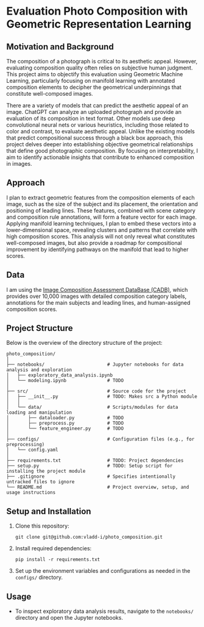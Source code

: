 # Evaluation Photo Composition with Geometric Representation Learning

## Motivation and Background
The composition of a photograph is critical to its aesthetic appeal. However, evaluating composition quality often relies on subjective human judgment. This project aims to objectify this evaluation using Geometric Machine Learning, particularly focusing on manifold learning with annotated composition elements to decipher the geometrical underpinnings that constitute well-composed images.

There are a variety of models that can predict the aesthetic appeal of an image. ChatGPT can analyze an uploaded photograph and provide an evaluation of its composition in text format. Other models use deep convolutional neural nets or various heuristics, including those related to color and contrast, to evaluate aesthetic appeal. Unlike the existing models that predict compositional success through a black box approach, this project delves deeper into establishing objective geometrical relationships that define good photographic composition. By focusing on interpretability, I aim to identify actionable insights that contribute to enhanced composition in images.

## Approach
I plan to extract geometric features from the composition elements of each image, such as the size of the subject and its placement, the orientation and positioning of leading lines. These features, combined with scene category and composition rule annotations, will form a feature vector for each image. Applying manifold learning techniques, I plan to embed these vectors into a lower-dimensional space, revealing clusters and patterns that correlate with high composition scores. This analysis will not only reveal what constitutes well-composed images, but also provide a roadmap for compositional improvement by identifying pathways on the manifold that lead to higher scores.

## Data 
I am using the [Image Composition Assessment DataBase (CADB)](https://github.com/bcmi/Image-Composition-Assessment-Dataset-CADB), which provides over 10,000 images with detailed composition category labels, annotations for the main subjects and leading lines, and human-assigned composition scores.

## Project Structure

Below is the overview of the directory structure of the project:

```
photo_composition/
│
├── notebooks/                       # Jupyter notebooks for data analysis and exploration
│   ├── exploratory_data_analysis.ipynb
│   └── modeling.ipynb               # TODO
│
├── src/                             # Source code for the project
│   ├── __init__.py                  # TODO: Makes src a Python module
│   │
│   └── data/                        # Scripts/modules for data loading and manipulation
│       ├── dataloader.py            # TODO
│       ├── preprocess.py            # TODO
│       └── feature_engineer.py      # TODO
│
├── configs/                         # Configuration files (e.g., for preprocessing)
│   └── config.yaml
│
├── requirements.txt                 # TODO: Project dependencies
├── setup.py                         # TODO: Setup script for installing the project module
├── .gitignore                       # Specifies intentionally untracked files to ignore
└── README.md                        # Project overview, setup, and usage instructions
```

## Setup and Installation

1. Clone this repository:
    ```
    git clone git@github.com:vladd-i/photo_composition.git
    ```
2. Install required dependencies:
    ```
    pip install -r requirements.txt
    ```

3. Set up the environment variables and configurations as needed in the `configs/` directory.

## Usage

- To inspect exploratory data analysis results, navigate to the `notebooks/` directory and open the Jupyter notebooks.